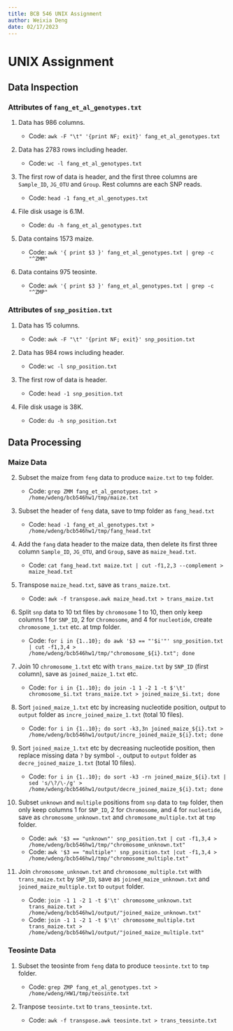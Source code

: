 ```yaml
---
title: BCB 546 UNIX Assignment
author: Weixia Deng
date: 02/17/2023
---
```


# UNIX Assignment

## Data Inspection

### Attributes of `fang_et_al_genotypes.txt`

1. Data has 986 columns.
    * Code: `awk -F "\t" '{print NF; exit}' fang_et_al_genotypes.txt`

2. Data has 2783 rows including header.
    * Code: `wc -l fang_et_al_genotypes.txt`

3. The first row of data is header, and the first three columns are `Sample_ID`, `JG_OTU` and `Group`. Rest columns are each SNP reads.
    * Code: `head -1 fang_et_al_genotypes.txt`

4. File disk usage is 6.1M.
    * Code: `du -h fang_et_al_genotypes.txt`

5. Data contains 1573 maize.
    * Code: `awk '{ print $3 }' fang_et_al_genotypes.txt | grep -c "^ZMM"`

6. Data contains 975 teosinte.
    * Code: `awk '{ print $3 }' fang_et_al_genotypes.txt | grep -c "^ZMP"`

### Attributes of `snp_position.txt`

1. Data has 15 columns.
    * Code: `awk -F "\t" '{print NF; exit}' snp_position.txt`

2. Data has 984 rows including header.
    * Code: `wc -l snp_position.txt`

3. The first row of data is header.
    * Code: `head -1 snp_position.txt`

4. File disk usage is 38K.
    * Code: `du -h snp_position.txt`

## Data Processing

### Maize Data

2. Subset the maize from `feng` data to produce `maize.txt` to `tmp` folder.
    * Code: `grep ZMM fang_et_al_genotypes.txt > /home/wdeng/bcb546hw1/tmp/maize.txt`

3. Subset the header of `feng` data, save to tmp folder as `fang_head.txt`
    * Code: `head -1 fang_et_al_genotypes.txt > /home/wdeng/bcb546hw1/tmp/fang_head.txt`

4. Add the `fang` data header to the maize data, then delete its first three column `Sample_ID`, `JG_OTU`, and `Group`, save as `maize_head.txt`.
    * Code: `cat fang_head.txt maize.txt | cut -f1,2,3 --complement > maize_head.txt`

5. Transpose `maize_head.txt`, save as `trans_maize.txt`.
    * Code: `awk -f transpose.awk maize_head.txt > trans_maize.txt`

6. Split `snp` data to 10 txt files by `chromosome` 1 to 10, then only keep columns 1 for `SNP_ID`, 2 for `Chromosome`, and 4 for `nucleotide`, create `chromosome_1.txt` etc. at tmp folder.
    * Code: `for i in {1..10}; do awk '$3 == "'$i'"' snp_position.txt | cut -f1,3,4 > /home/wdeng/bcb546hw1/tmp/"chromosome_${i}.txt"; done`

7. Join 10 `chromosome_1.txt` etc with `trans_maize.txt` by `SNP_ID` (first column), save as `joined_maize_1.txt` etc.
    * Code: `for i in {1..10}; do join -1 1 -2 1 -t $'\t' chromosome_$i.txt trans_maize.txt > joined_maize_$i.txt; done`

8. Sort `joined_maize_1.txt` etc by increasing nucleotide position, output to `output` folder as `incre_joined_maize_1.txt` (total 10 files).
    * Code: `for i in {1..10}; do sort -k3,3n joined_maize_${i}.txt > /home/wdeng/bcb546hw1/output/incre_joined_maize_${i}.txt; done`

9. Sort `joined_maize_1.txt` etc by decreasing nucleotide position, then replace missing data `?` by symbol `-`, output to `output` folder as `decre_joined_maize_1.txt` (total 10 files).
    * Code: `for i in {1..10}; do sort -k3 -rn joined_maize_${i}.txt | sed 's/\?/\-/g' > /home/wdeng/bcb546hw1/output/decre_joined_maize_${i}.txt; done`

10. Subset `unknown` and `multiple` positions from `snp` data to `tmp` folder, then only keep columns 1 for `SNP_ID`, 2 for `Chromosome`, and 4 for `nucleotide`, save as `chromosome_unknown.txt` and `chromosome_multiple.txt` at `tmp` folder.
    * Code: `awk '$3 == "unknown"' snp_position.txt | cut -f1,3,4 > /home/wdeng/bcb546hw1/tmp/"chromosome_unknown.txt"`
    * Code: `awk '$3 == "multiple"' snp_position.txt |cut -f1,3,4 > /home/wdeng/bcb546hw1/tmp/"chromosome_multiple.txt"`

11. Join `chromosome_unknown.txt` and `chromosome_multiple.txt` with `trans_maize.txt` by `SNP_ID`, save as `joined_maize_unknown.txt` and `joined_maize_multiple.txt` to `output` folder.
    * Code: `join -1 1 -2 1 -t $'\t' chromosome_unknown.txt trans_maize.txt > /home/wdeng/bcb546hw1/output/"joined_maize_unknown.txt"`
    * Code: `join -1 1 -2 1 -t $'\t' chromosome_multiple.txt trans_maize.txt > /home/wdeng/bcb546hw1/output/"joined_maize_multiple.txt"`

### Teosinte Data

1. Subset the teosinte from `feng` data to produce `teosinte.txt` to `tmp` folder.
    * Code: `grep ZMP fang_et_al_genotypes.txt > /home/wdeng/HW1/tmp/teosinte.txt`

2. Tranpose `teosinte.txt` to `trans_teosinte.txt`.
    * Code: `awk -f transpose.awk teosinte.txt > trans_teosinte.txt`



